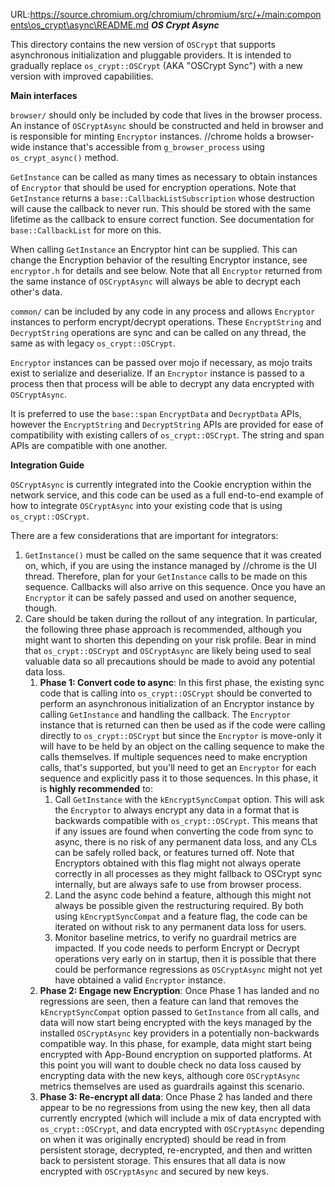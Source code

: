 URL:https://source.chromium.org/chromium/chromium/src/+/main:components\os_crypt\async\README.md
***OS Crypt Async***

This directory contains the new version of `OSCrypt` that supports asynchronous
initialization and pluggable providers. It is intended to gradually replace
`os_crypt::OSCrypt` (AKA "OSCrypt Sync") with a new version with improved
capabilities.

**Main interfaces**

`browser/` should only be included by code that lives in the browser process. An
instance of `OSCryptAsync` should be constructed and held in browser and is
responsible for minting `Encryptor` instances. \/\/chrome holds a browser-wide
instance that's accessible from `g_browser_process` using `os_crypt_async()`
method.

`GetInstance` can be called as many times as necessary to obtain instances of
`Encryptor` that should be used for encryption operations. Note that
`GetInstance` returns a `base::CallbackListSubscription` whose destruction will
cause the callback to never run. This should be stored with the same lifetime as
the callback to ensure correct function. See documentation for
`base::CallbackList` for more on this.

When calling `GetInstance` an Encryptor hint can be supplied. This can change
the Encryption behavior of the resulting Encryptor instance, see `encryptor.h`
for details and see below. Note that all `Encryptor` returned from the same
instance of `OSCryptAsync` will always be able to decrypt each other's data.

`common/` can be included by any code in any process and allows `Encryptor`
instances to perform encrypt/decrypt operations. These `EncryptString` and
`DecryptString` operations are sync and can be called on any thread, the same as
with legacy `os_crypt::OSCrypt`.

`Encryptor` instances can be passed over mojo if necessary, as mojo traits exist
to serialize and deserialize. If an `Encryptor` instance is passed to a process
then that process will be able to decrypt any data encrypted with
`OSCryptAsync`.

It is preferred to use the `base::span` `EncryptData` and `DecryptData` APIs,
however the `EncryptString` and `DecryptString` APIs are provided for ease of
compatibility with existing callers of `os_crypt::OSCrypt`. The string and span
APIs are compatible with one another.

**Integration Guide**

`OSCryptAsync` is currently integrated into the Cookie encryption within the
network service, and this code can be used as a full end-to-end example of how
to integrate `OSCryptAsync` into your existing code that is using
`os_crypt::OSCrypt`.

There are a few considerations that are important for integrators:

1.  `GetInstance()` must be called on the same sequence that it was created on,
    which, if you are using the instance managed by \/\/chrome is the UI thread.
    Therefore, plan for your `GetInstance` calls to be made on this sequence.
    Callbacks will also arrive on this sequence. Once you have an `Encryptor` it
    can be safely passed and used on another sequence, though.
2.  Care should be taken during the rollout of any integration. In particular,
    the following three phase approach is recommended, although you might want
    to shorten this depending on your risk profile. Bear in mind that
    `os_crypt::OSCrypt` and `OSCryptAsync` are likely being used to seal
    valuable data so all precautions should be made to avoid any potential data
    loss.
    1.  **Phase 1: Convert code to async**: In this first phase, the existing
        sync code that is calling into `os_crypt::OSCrypt` should be converted
        to perform an asynchronous initialization of an Encryptor instance by
        calling `GetInstance` and handling the callback. The `Encryptor`
        instance that is returned can then be used as if the code were calling
        directly to `os_crypt::OSCrypt` but since the `Encryptor` is move-only
        it will have to be held by an object on the calling sequence to make the
        calls themselves. If multiple sequences need to make encryption calls,
        that's supported, but you'll need to get an `Encryptor` for each
        sequence and explicitly pass it to those sequences. In this phase, it is
        **highly recommended** to:
        1.  Call `GetInstance` with the `kEncryptSyncCompat` option. This will
            ask the `Encryptor` to always encrypt any data in a format that is
            backwards compatible with `os_crypt::OSCrypt`. This means that if
            any issues are found when converting the code from sync to async,
            there is no risk of any permanent data loss, and any CLs can be
            safely rolled back, or features turned off. Note that Encryptors
            obtained with this flag might not always operate correctly in all
            processes as they might fallback to OSCrypt sync internally, but are
            always safe to use from browser process.
        2.  Land the async code behind a feature, although this might not always
            be possible given the restructuring required. By both using
            `kEncryptSyncCompat` and a feature flag, the code can be iterated on
            without risk to any permanent data loss for users.
        3.  Monitor baseline metrics, to verify no guardrail metrics are
            impacted. If you code needs to perform Encrypt or Decrypt operations
            very early on in startup, then it is possible that there could be
            performance regressions as `OSCryptAsync` might not yet have
            obtained a valid `Encryptor` instance.
    2.  **Phase 2: Engage new Encryption**: Once Phase 1 has landed and no
        regressions are seen, then a feature can land that removes the
        `kEncryptSyncCompat` option passed to `GetInstance` from all calls, and
        data will now start being encrypted with the keys managed by the
        installed `OSCryptAsync` key providers in a potentially non-backwards
        compatible way. In this phase, for example, data might start being
        encrypted with App-Bound encryption on supported platforms. At this
        point you will want to double check no data loss caused by encrypting
        data with the new keys, although core `OSCryptAsync` metrics themselves
        are used as guardrails against this scenario.
    3.  **Phase 3: Re-encrypt all data**: Once Phase 2 has landed and there
        appear to be no regressions from using the new key, then all data
        currently encrypted (which will include a mix of data encrypted with
        `os_crypt::OSCrypt`, and data encrypted with `OSCryptAsync` depending on
        when it was originally encrypted) should be read in from persistent
        storage, decrypted, re-encrypted, and then and written back to
        persistent storage. This ensures that all data is now encrypted with
        `OSCryptAsync` and secured by new keys.
